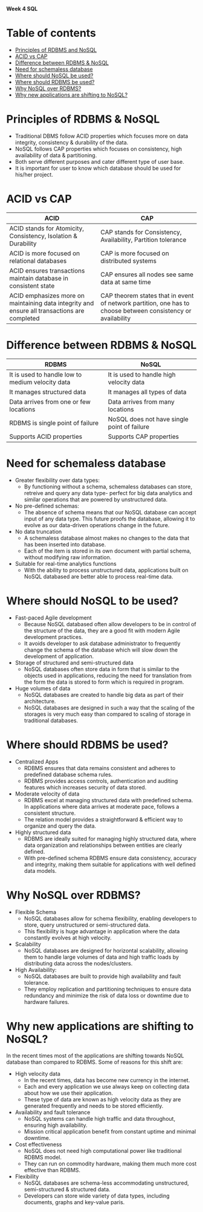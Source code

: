 ﻿**Week 4 SQL**
# Table of contents
- [Principles of RDBMS and NoSQL](#principles)
- [ACID vs CAP](#acidcap)
- [Difference between RDBMS & NoSQL](#dbvssql)
- [Need for schemaless database](#schemaless)
- [Where should NoSQL be used?](#nosqluse)
- [Where should RDBMS be used?](#dbuse)
- [Why NoSQL over RDBMS?](#nosqlodb)
- [Why new applications are shifting to NoSQL?](#apps)

<div id="principles">

# Principles of RDBMS & NoSQL
- Traditional DBMS follow ACID properties which focuses more on data integrity, consistency & durability of the data.
- NoSQL follows CAP properties which focuses on consistency, high availability of data & partitioning.
- Both serve different purposes and cater different type of user base.
- It is important for user to know which database should be used for his/her project.
</div>

<div id="acidcap">

# ACID vs CAP
|ACID| CAP |
|--|--|
| ACID stands for Atomicity, Consistency, Isolation & Durability | CAP stands for Consistency, Availability, Partition tolerance |
|ACID is more focused on relational databases| CAP is more focused on distributed systems|
|ACID ensures transactions maintain database in consistent state| CAP ensures all nodes see same data at same time|
|ACID emphasizes more on maintaining data integrity and ensure all transactions are completed| CAP theorem states that in event of network partition, one has to choose between consistency or availability|
</div>

<div id="dbvssql">

# Difference between RDBMS & NoSQL

|RDBMS|NoSQL  |
|--|--|
|It is used to handle low to medium velocity data  | It is used to handle high velocity data |
|It manages structured data | It manages all types of data|
|Data arrives from one or few locations|Data arrives from many locations|
|RDBMS is single point of failure|NoSQL does not have single point of failure|
|Supports ACID properties|Supports CAP properties|
</div>
<div id="schemaless">

# Need for schemaless database
- Greater flexibility over data types:
	- By functioning without a schema, schemaless databases can store, retreive and query any data type- perfect for big data analytics and similar operations that are powered by unstructured data.
- No pre-defined schemas:
	- The absence of schema means that our NoSQL database can accept input of any data type. This future proofs the database, allowing it to evolve as our data-driven operations change in the future.
- No data truncation
	- A schemaless database almost makes no changes to the data that has been inserted into database.
	- Each of the item is stored in its own document with partial schema, without modifying raw information.
- Suitable for real-time analytics functions
	- With the ability to process unstructured data, applications built on NoSQL databased are better able to process real-time data.
</div>
<div id="nosqluse">

# Where should NoSQL to be used?
- Fast-paced Agile development
	- Because NoSQL databased often allow developers to be in control of the structure of the data, they are a good fit with modern Agile development practices.
	- It avoids developer to ask database administrator to frequently change the schema of the database which will slow down the development of application.
- Storage of structured and semi-structured data
	- NoSQL databases often store data in form that is similar to the objects used in applications, reducing the need for translation from the form the data is stored to form which is required in program.
- Huge volumes of data
	- NoSQL databases are created to handle big data as part of their architecture.
	- NoSQL databases are designed in such a way that the scaling of the storages is very much easy than compared to scaling of storage in traditional databases.
</div>
<div id="dbuse">

# Where should RDBMS be used?
- Centralized Apps
	- RDBMS ensures that data remains consistent and adheres to predefined database schema rules.
	- RDBMS provides access controls, authentication and auditing features which increases security of data stored.
- Moderate velocity of data
	- RDBMS excel at managing structured data with predefined schema. In applications where data arrives at moderate pace, follows a consistent structure.
	- The relation model provides a straightforward & efficient way to organize and query the data.
- Highly structured data
	- RDBMS are ideally suited for managing highly structured data, where data organization and relationships between entities are clearly defined.
	- With pre-defined schema RDBMS ensure data consistency, accuracy and integrity, making them suitable for applications with well defined data models.
</div>
<div id="nosqlodb">

# Why NoSQL over RDBMS?
- Flexible Schema
	- NoSQL databases allow for schema flexibility, enabling developers to store, query unstructured or semi-structured data.
	- This flexibility is huge advantage in application where the data constantly evolves at high velocity.
- Scalability
	- NoSQL databases are designed for horizontal scalability, allowing them to handle large volumes of data and high traffic loads by distributing data across the nodes/clusters.
- High Availability:
	- NoSQL databases are built to provide high availability and fault tolerance.
	- They employ replication and partitioning techniques to ensure data redundancy and minimize the risk of data loss or downtime due to hardware failures.
</div>
<div id="apps">

# Why new applications are shifting to NoSQL?
In the recent times most of the applications are shifting towards NoSQL database than compared to RDBMS.
Some of reasons for this shift are:
- High velocity data
	- In the recent times, data has become new currency in the internet.
	- Each and every application we use always keep on collecting data about how we use their application.
	- These type of data are known as high velocity data as they are generated frequently and needs to be stored efficiently.
- Availability and fault tolerance
	- NoSQL systems can handle high traffic and data throughout, ensuring high availability.
	- Mission critical application benefit from constant uptime and minimal downtime.
- Cost effectiveness
	- NoSQL does not need high computational power like traditional RDBMS model.
	- They can run on commodity hardware, making them much more cost effective than RDBMS.
- Flexibility
	- NoSQL databases are schema-less accommodating unstructured, semi-structured & structured data.
	- Developers can store wide variety of data types, including documents, graphs and key-value paris.
</div>




